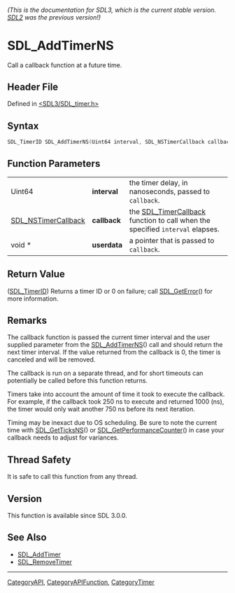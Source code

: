 ###### (This is the documentation for SDL3, which is the current stable version. [SDL2](https://wiki.libsdl.org/SDL2/) was the previous version!)
# SDL_AddTimerNS

Call a callback function at a future time.

## Header File

Defined in [<SDL3/SDL_timer.h>](https://github.com/libsdl-org/SDL/blob/main/include/SDL3/SDL_timer.h)

## Syntax

```c
SDL_TimerID SDL_AddTimerNS(Uint64 interval, SDL_NSTimerCallback callback, void *userdata);
```

## Function Parameters

|                                            |              |                                                                                                    |
| ------------------------------------------ | ------------ | -------------------------------------------------------------------------------------------------- |
| Uint64                                     | **interval** | the timer delay, in nanoseconds, passed to `callback`.                                             |
| [SDL_NSTimerCallback](SDL_NSTimerCallback) | **callback** | the [SDL_TimerCallback](SDL_TimerCallback) function to call when the specified `interval` elapses. |
| void *                                     | **userdata** | a pointer that is passed to `callback`.                                                            |

## Return Value

([SDL_TimerID](SDL_TimerID)) Returns a timer ID or 0 on failure; call
[SDL_GetError](SDL_GetError)() for more information.

## Remarks

The callback function is passed the current timer interval and the user
supplied parameter from the [SDL_AddTimerNS](SDL_AddTimerNS)() call and
should return the next timer interval. If the value returned from the
callback is 0, the timer is canceled and will be removed.

The callback is run on a separate thread, and for short timeouts can
potentially be called before this function returns.

Timers take into account the amount of time it took to execute the
callback. For example, if the callback took 250 ns to execute and returned
1000 (ns), the timer would only wait another 750 ns before its next
iteration.

Timing may be inexact due to OS scheduling. Be sure to note the current
time with [SDL_GetTicksNS](SDL_GetTicksNS)() or
[SDL_GetPerformanceCounter](SDL_GetPerformanceCounter)() in case your
callback needs to adjust for variances.

## Thread Safety

It is safe to call this function from any thread.

## Version

This function is available since SDL 3.0.0.

## See Also

- [SDL_AddTimer](SDL_AddTimer)
- [SDL_RemoveTimer](SDL_RemoveTimer)

----
[CategoryAPI](CategoryAPI), [CategoryAPIFunction](CategoryAPIFunction), [CategoryTimer](CategoryTimer)

